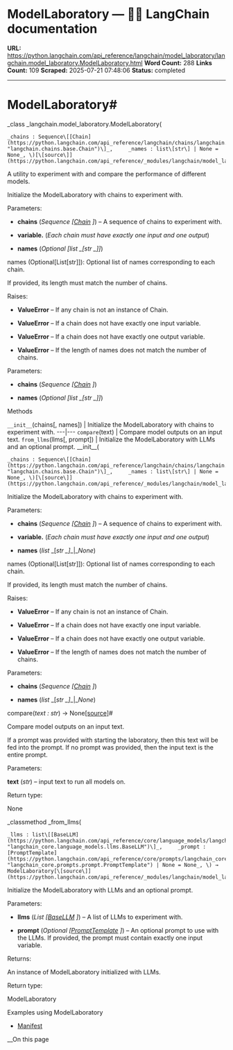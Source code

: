 # ModelLaboratory — 🦜🔗 LangChain  documentation

**URL:** https://python.langchain.com/api_reference/langchain/model_laboratory/langchain.model_laboratory.ModelLaboratory.html
**Word Count:** 288
**Links Count:** 109
**Scraped:** 2025-07-21 07:48:06
**Status:** completed

---

# ModelLaboratory\#

_class _langchain.model\_laboratory.ModelLaboratory\(

    _chains : Sequence\[[Chain](https://python.langchain.com/api_reference/langchain/chains/langchain.chains.base.Chain.html#langchain.chains.base.Chain "langchain.chains.base.Chain")\]_,     _names : list\[str\] | None = None_, \)[\[source\]](https://python.langchain.com/api_reference/_modules/langchain/model_laboratory.html#ModelLaboratory)\#     

A utility to experiment with and compare the performance of different models.

Initialize the ModelLaboratory with chains to experiment with.

Parameters:     

  * **chains** \(_Sequence_ _\[_[_Chain_](https://python.langchain.com/api_reference/langchain/chains/langchain.chains.base.Chain.html#langchain.chains.base.Chain "langchain.chains.base.Chain") _\]_\) – A sequence of chains to experiment with.

  * **variable.** \(_Each chain must have exactly one input and one output_\)

  * **names** \(_Optional_ _\[__list_ _\[__str_ _\]__\]_\)

names \(Optional\[List\[str\]\]\): Optional list of names corresponding to each chain.     

If provided, its length must match the number of chains.

Raises:     

  * **ValueError** – If any chain is not an instance of Chain.

  * **ValueError** – If a chain does not have exactly one input variable.

  * **ValueError** – If a chain does not have exactly one output variable.

  * **ValueError** – If the length of names does not match the number of chains.

Parameters:     

  * **chains** \(_Sequence_ _\[_[_Chain_](https://python.langchain.com/api_reference/langchain/chains/langchain.chains.base.Chain.html#langchain.chains.base.Chain "langchain.chains.base.Chain") _\]_\)

  * **names** \(_Optional_ _\[__list_ _\[__str_ _\]__\]_\)

Methods

`__init__`\(chains\[, names\]\) | Initialize the ModelLaboratory with chains to experiment with.   ---|---   `compare`\(text\) | Compare model outputs on an input text.   `from_llms`\(llms\[, prompt\]\) | Initialize the ModelLaboratory with LLMs and an optional prompt.      \_\_init\_\_\(

    _chains : Sequence\[[Chain](https://python.langchain.com/api_reference/langchain/chains/langchain.chains.base.Chain.html#langchain.chains.base.Chain "langchain.chains.base.Chain")\]_,     _names : list\[str\] | None = None_, \)[\[source\]](https://python.langchain.com/api_reference/_modules/langchain/model_laboratory.html#ModelLaboratory.__init__)\#     

Initialize the ModelLaboratory with chains to experiment with.

Parameters:     

  * **chains** \(_Sequence_ _\[_[_Chain_](https://python.langchain.com/api_reference/langchain/chains/langchain.chains.base.Chain.html#langchain.chains.base.Chain "langchain.chains.base.Chain") _\]_\) – A sequence of chains to experiment with.

  * **variable.** \(_Each chain must have exactly one input and one output_\)

  * **names** \(_list_ _\[__str_ _\]__|__None_\)

names \(Optional\[List\[str\]\]\): Optional list of names corresponding to each chain.     

If provided, its length must match the number of chains.

Raises:     

  * **ValueError** – If any chain is not an instance of Chain.

  * **ValueError** – If a chain does not have exactly one input variable.

  * **ValueError** – If a chain does not have exactly one output variable.

  * **ValueError** – If the length of names does not match the number of chains.

Parameters:     

  * **chains** \(_Sequence_ _\[_[_Chain_](https://python.langchain.com/api_reference/langchain/chains/langchain.chains.base.Chain.html#langchain.chains.base.Chain "langchain.chains.base.Chain") _\]_\)

  * **names** \(_list_ _\[__str_ _\]__|__None_\)

compare\(_text : str_\) → None[\[source\]](https://python.langchain.com/api_reference/_modules/langchain/model_laboratory.html#ModelLaboratory.compare)\#     

Compare model outputs on an input text.

If a prompt was provided with starting the laboratory, then this text will be fed into the prompt. If no prompt was provided, then the input text is the entire prompt.

Parameters:     

**text** \(_str_\) – input text to run all models on.

Return type:     

None

_classmethod _from\_llms\(

    _llms : list\[[BaseLLM](https://python.langchain.com/api_reference/core/language_models/langchain_core.language_models.llms.BaseLLM.html#langchain_core.language_models.llms.BaseLLM "langchain_core.language_models.llms.BaseLLM")\]_,     _prompt : [PromptTemplate](https://python.langchain.com/api_reference/core/prompts/langchain_core.prompts.prompt.PromptTemplate.html#langchain_core.prompts.prompt.PromptTemplate "langchain_core.prompts.prompt.PromptTemplate") | None = None_, \) → ModelLaboratory[\[source\]](https://python.langchain.com/api_reference/_modules/langchain/model_laboratory.html#ModelLaboratory.from_llms)\#     

Initialize the ModelLaboratory with LLMs and an optional prompt.

Parameters:     

  * **llms** \(_List_ _\[_[_BaseLLM_](https://python.langchain.com/api_reference/core/language_models/langchain_core.language_models.llms.BaseLLM.html#langchain_core.language_models.llms.BaseLLM "langchain_core.language_models.llms.BaseLLM") _\]_\) – A list of LLMs to experiment with.

  * **prompt** \(_Optional_ _\[_[_PromptTemplate_](https://python.langchain.com/api_reference/core/prompts/langchain_core.prompts.prompt.PromptTemplate.html#langchain_core.prompts.prompt.PromptTemplate "langchain_core.prompts.prompt.PromptTemplate") _\]_\) – An optional prompt to use with the LLMs. If provided, the prompt must contain exactly one input variable.

Returns:     

An instance of ModelLaboratory initialized with LLMs.

Return type:     

ModelLaboratory

Examples using ModelLaboratory

  * [Manifest](https://python.langchain.com/docs/integrations/llms/manifest/)

__On this page
